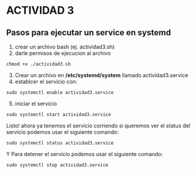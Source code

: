 # ACTIVIDAD 3

## Pasos para ejecutar un service en systemd
1. crear un archivo bash (ej. actividad3.sh)
2. darle permisos de ejecucion al archivo
```
chmod +x ./actividad3.sh
```
3. Crear un archivo en **/etc/systemd/system** llamado actividad3.service
4. establcer el servicio con:
```
sudo systemctl enable actividad3.service
```
5. iniciar el servicio
```
sudo systemctl start actividad3.service
```

Listo! ahora ya tenemos el servicio corriendo
si queremos ver el status del servicio podemos usar el siguiente comando:
```
sudo systemctl status actividad3.service
```

Y Para detener el servicio podemos usar el siguiente comando:
```
sudo systemctl stop actividad3.service
```
